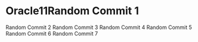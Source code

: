 # Oracle11Random Commit 1
Random Commit 2
Random Commit 3
Random Commit 4
Random Commit 5
Random Commit 6
Random Commit 7
